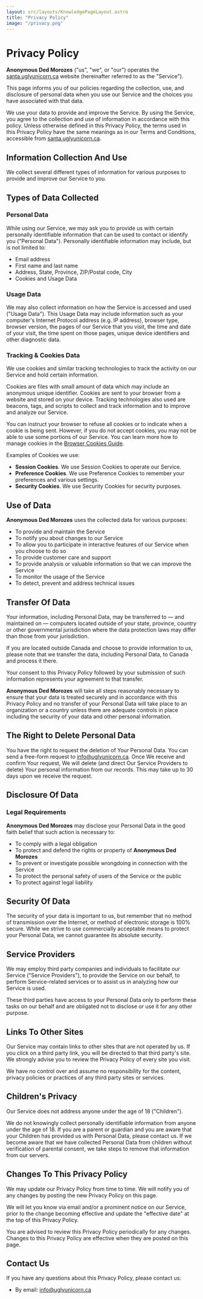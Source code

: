 ```yaml
---
layout: src/layouts/KnowledgePageLayout.astro
title: "Privacy Policy"
image: "/privacy.png"
---
```


# Privacy Policy

**Anonymous Ded Morozes** ("us", "we", or "our") operates the [santa.uglyunicorn.ca](https://santa.uglyunicorn.ca)
website (hereinafter referred to as the "Service").

This page informs you of our policies regarding the collection, use, and disclosure of personal data when you use our
Service and the choices you have associated with that data.

We use your data to provide and improve the Service. By using the Service, you agree to the collection and use of
information in accordance with this policy. Unless otherwise defined in this Privacy Policy, the terms used in this
Privacy Policy have the same meanings as in our Terms and Conditions, accessible from
[santa.uglyunicorn.ca](https://santa.uglyunicorn.ca).

## Information Collection And Use

We collect several different types of information for various purposes to provide and improve our Service to you.

## Types of Data Collected

### Personal Data

While using our Service, we may ask you to provide us with certain personally identifiable information that can be used
to contact or identify you ("Personal Data"). Personally identifiable information may include, but is not limited to:

- Email address
- First name and last name
- Address, State, Province, ZIP/Postal code, City
- Cookies and Usage Data

### Usage Data

We may also collect information on how the Service is accessed and used ("Usage Data"). This Usage Data may include
information such as your computer's Internet Protocol address (e.g. IP address), browser type, browser version, the
pages of our Service that you visit, the time and date of your visit, the time spent on those pages, unique device
identifiers and other diagnostic data.

### Tracking & Cookies Data

We use cookies and similar tracking technologies to track the activity on our Service and hold certain information.

Cookies are files with small amount of data which may include an anonymous unique identifier. Cookies are sent to your
browser from a website and stored on your device. Tracking technologies also used are beacons, tags, and scripts to
collect and track information and to improve and analyze our Service.

You can instruct your browser to refuse all cookies or to indicate when a cookie is being sent. However, if you do not
accept cookies, you may not be able to use some portions of our Service. You can learn more how to manage cookies in
the [Browser Cookies Guide](https://privacypolicies.com/blog/how-to-delete-cookies/).

Examples of Cookies we use:

- **Session Cookies**. We use Session Cookies to operate our Service.
- **Preference Cookies**. We use Preference Cookies to remember your preferences and various settings.
- **Security Cookies**. We use Security Cookies for security purposes.

## Use of Data

**Anonymous Ded Morozes** uses the collected data for various purposes:

- To provide and maintain the Service
- To notify you about changes to our Service
- To allow you to participate in interactive features of our Service when you choose to do so
- To provide customer care and support
- To provide analysis or valuable information so that we can improve the Service
- To monitor the usage of the Service
- To detect, prevent and address technical issues

## Transfer Of Data

Your information, including Personal Data, may be transferred to — and maintained on — computers located outside of
your state, province, country or other governmental jurisdiction where the data protection laws may differ than those
from your jurisdiction.

If you are located outside Canada and choose to provide information to us, please note that we transfer the data,
including Personal Data, to Canada and process it there.

Your consent to this Privacy Policy followed by your submission of such information represents your agreement to that
transfer.

**Anonymous Ded Morozes** will take all steps reasonably necessary to ensure that your data is treated securely and in
accordance with this Privacy Policy and no transfer of your Personal Data will take place to an organization or a
country unless there are adequate controls in place including the security of your data and other personal information.

## The Right to Delete Personal Data

You have the right to request the deletion of Your Personal Data. You can send a free-form request to
info@uglyunicorn.ca. Once We receive and confirm Your request, We will delete (and direct Our Service Providers to
delete) Your personal information from our records. This may take up to 30 days upon we receive the request.

## Disclosure Of Data

### Legal Requirements

**Anonymous Ded Morozes** may disclose your Personal Data in the good faith belief that such action is necessary to:

- To comply with a legal obligation
- To protect and defend the rights or property of **Anonymous Ded Morozes**
- To prevent or investigate possible wrongdoing in connection with the Service
- To protect the personal safety of users of the Service or the public
- To protect against legal liability

## Security Of Data

The security of your data is important to us, but remember that no method of transmission over the Internet, or method
of electronic storage is 100% secure. While we strive to use commercially acceptable means to protect your Personal
Data, we cannot guarantee its absolute security.

## Service Providers

We may employ third party companies and individuals to facilitate our Service ("Service Providers"), to provide the
Service on our behalf, to perform Service-related services or to assist us in analyzing how our Service is used.

These third parties have access to your Personal Data only to perform these tasks on our behalf and are obligated not
to disclose or use it for any other purpose.

## Links To Other Sites

Our Service may contain links to other sites that are not operated by us. If you click on a third party link, you will
be directed to that third party's site. We strongly advise you to review the Privacy Policy of every site you visit.

We have no control over and assume no responsibility for the content, privacy policies or practices of any third party
sites or services.

## Children's Privacy

Our Service does not address anyone under the age of 18 ("Children").

We do not knowingly collect personally identifiable information from anyone under the age of 18. If you are a parent or
guardian and you are aware that your Children has provided us with Personal Data, please contact us. If we become aware
that we have collected Personal Data from children without verification of parental consent, we take steps to remove
that information from our servers.

## Changes To This Privacy Policy

We may update our Privacy Policy from time to time. We will notify you of any changes by posting the new Privacy Policy
on this page.

We will let you know via email and/or a prominent notice on our Service, prior to the change becoming effective and
update the "effective date" at the top of this Privacy Policy.

You are advised to review this Privacy Policy periodically for any changes. Changes to this Privacy Policy are
effective when they are posted on this page.

## Contact Us

If you have any questions about this Privacy Policy, please contact us:

- By email: info@uglyunicorn.ca
